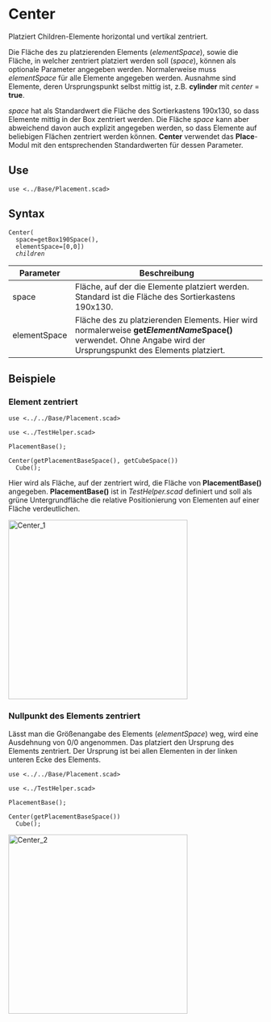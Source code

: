 # Center

Platziert Children-Elemente horizontal und vertikal zentriert.

Die Fläche des zu platzierenden Elements (*elementSpace*), sowie die Fläche, in welcher zentriert platziert werden soll (*space*), können als optionale Parameter angegeben werden. Normalerweise muss *elementSpace* für alle Elemente angegeben werden. Ausnahme sind Elemente, deren Ursprungspunkt selbst mittig ist, z.B. __cylinder__ mit *center* = __true__.

*space* hat als Standardwert die Fläche des Sortierkastens 190x130, so dass Elemente mittig in der Box zentriert werden. Die Fläche *space* kann aber abweichend davon auch explizit angegeben werden, so dass Elemente auf beliebigen Flächen zentriert werden können. __Center__ verwendet das __Place__-Modul mit den entsprechenden Standardwerten für dessen Parameter.

## Use
<pre><code>use &lt;../Base/Placement.scad&gt;</pre></code>

## Syntax
<pre><code>Center(
  space=getBox190Space(), 
  elementSpace=[0,0])
  <i>children</i>
</pre></code>

| Parameter | Beschreibung |
| ------ | ------ |
| space | Fläche, auf der die Elemente platziert werden. Standard ist die Fläche des Sortierkastens 190x130. |
| elementSpace | Fläche des zu platzierenden Elements. Hier wird normalerweise __get*ElementName*Space()__ verwendet. Ohne Angabe wird der Ursprungspunkt des Elements platziert. |

## Beispiele

### Element zentriert

<pre><code>use <../../Base/Placement.scad>

use <../TestHelper.scad>

PlacementBase();

Center(getPlacementBaseSpace(), getCubeSpace())
  Cube();</pre></code>
 
Hier wird als Fläche, auf der zentriert wird, die Fläche von __PlacementBase()__ angegeben. __PlacementBase()__ ist in *TestHelper.scad* definiert und soll als grüne Untergrundfläche die relative Positionierung von Elementen auf einer Fläche verdeutlichen.

<img width="355" alt="Center_1" src="https://user-images.githubusercontent.com/48654609/168495022-b54f6bd1-becf-4340-abf5-879ec1dc89b0.png">

### Nullpunkt des Elements zentriert

Lässt man die Größenangabe des Elements (*elementSpace*) weg, wird eine Ausdehnung von 0/0 angenommen. Das platziert den Ursprung des Elements zentriert. Der Ursprung ist bei allen Elementen in der linken unteren Ecke des Elements.

<pre><code>use <../../Base/Placement.scad>

use <../TestHelper.scad>

PlacementBase();

Center(getPlacementBaseSpace())
  Cube();</pre></code>

<img width="355" alt="Center_2" src="https://user-images.githubusercontent.com/48654609/168495102-3c64cc7e-d257-48c2-977d-ec3a87d4841e.png">

